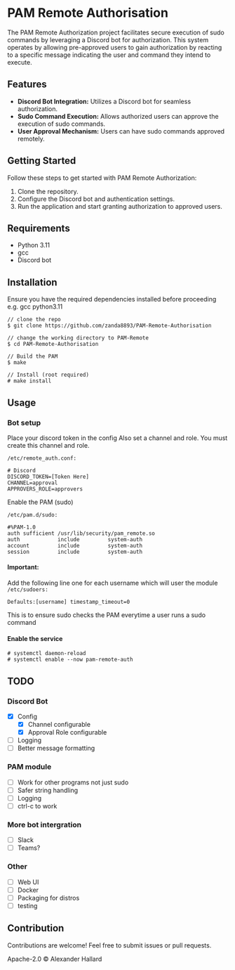 # PAM Remote Authorisation

The PAM Remote Authorization project facilitates secure execution of sudo commands by leveraging a Discord bot for authorization. This system operates by allowing pre-approved users to gain authorization by reacting to a specific message indicating the user and command they intend to execute.

## Features

- **Discord Bot Integration:** Utilizes a Discord bot for seamless authorization.
- **Sudo Command Execution:** Allows authorized users can approve the execution of sudo commands.
- **User Approval Mechanism:** Users can have sudo commands approved remotely.


## Getting Started

Follow these steps to get started with PAM Remote Authorization:

1. Clone the repository.
2. Configure the Discord bot and authentication settings.
3. Run the application and start granting authorization to approved users.

## Requirements

- Python 3.11
- gcc
- Discord bot

## Installation

Ensure you have the required dependencies installed before proceeding e.g. gcc python3.11

```console
// clone the repo
$ git clone https://github.com/zanda8893/PAM-Remote-Authorisation

// change the working directory to PAM-Remote
$ cd PAM-Remote-Authorisation

// Build the PAM
$ make

// Install (root required)
# make install
```

## Usage

### Bot setup

Place your discord token in the config
Also set a channel and role. You must create this channel and role.

`/etc/remote_auth.conf:`
```
# Discord
DISCORD_TOKEN=[Token Here]
CHANNEL=approval
APPROVERS_ROLE=approvers
```
Enable the PAM (sudo)

`/etc/pam.d/sudo:`
```
#%PAM-1.0
auth sufficient /usr/lib/security/pam_remote.so
auth            include         system-auth
account         include         system-auth
session         include         system-auth
```

#### Important:
Add the following line one for each username which will user the module
`/etc/sudoers:`
```
Defaults:[username] timestamp_timeout=0
```
This is to ensure sudo checks the PAM everytime a user runs a sudo command

#### Enable the service
```
# systemctl daemon-reload
# systemctl enable --now pam-remote-auth
```

## TODO
### Discord Bot
- [X] Config
  - [X] Channel configurable
  - [X] Approval Role configurable
- [ ] Logging
- [ ] Better message formatting
### PAM module
- [ ] Work for other programs not just sudo
- [ ] Safer string handling
- [ ] Logging
- [ ] ctrl-c to work
### More bot intergration
- [ ] Slack
- [ ] Teams?
### Other
- [ ] Web UI
- [ ] Docker
- [ ] Packaging for distros
- [ ] testing

## Contribution

Contributions are welcome! Feel free to submit issues or pull requests.

Apache-2.0 © Alexander Hallard
